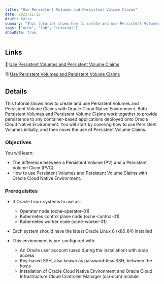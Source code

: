 ```yaml
---
title: "Use Persistent Volumes and Persistent Volume Claims"
date: 2023-11-15
draft: false
summary: "This tutorial shows how to create and use Persistent Volumes and Persistent Volume Claims with Oracle Cloud Native Environment."
tags: ["ocne", "lab", "tutorial"]
showDate: true
---
```


## Links

:crescent_moon: [Use Persistent Volumes and Persistent Volume Claims](https://luna.oracle.com/lab/cdf43182-16c7-4c42-9a91-6052a5934184)

:spiral_notepad: [Use Persistent Volumes and Persistent Volume Claims](https://docs.oracle.com/en/learn/ocne-pv/#introduction)

## Details

This tutorial shows how to create and use Persistent Volumes and Persistent Volume Claims with Oracle Cloud Native Environment. Both Persistent Volumes and Persistent Volume Claims work together to provide persistence to any container-based applications deployed onto Oracle Cloud Native Environment. You will start by covering how to use Persistent Volumes initially, and then cover the use of Persistent Volume Claims.

### Objectives

You will learn:

- The difference between a Persistent Volume (PV) and a Persistent Volume Claim (PVC)
- How to use Persistent Volumes and Persistent Volume Claims with Oracle Cloud Native Environment.

### Prerequisites

- 3 Oracle Linux systems to use as:
	- Operator node (ocne-operator-01)
	- Kubernetes control plane node (ocne-control-01)
	- Kubernetes worker node (ocne-worker-01)

- Each system should have the latest Oracle Linux 8 (x86_64) installed

- This environment is pre-configured with:
    - An Oracle user account (used during the installation) with sudo access
	- Key-based SSH, also known as password-less SSH, between the hosts
	- Installation of Oracle Cloud Native Environment and Oracle Cloud Infrastructure Cloud Controller Manager (oci-ccm) module
